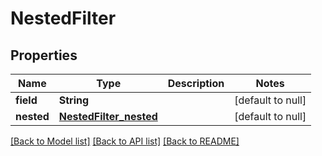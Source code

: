 # NestedFilter
## Properties

| Name | Type | Description | Notes |
|------------ | ------------- | ------------- | -------------|
| **field** | **String** |  | [default to null] |
| **nested** | [**NestedFilter_nested**](NestedFilter_nested.md) |  | [default to null] |

[[Back to Model list]](../README.md#documentation-for-models) [[Back to API list]](../README.md#documentation-for-api-endpoints) [[Back to README]](../README.md)

